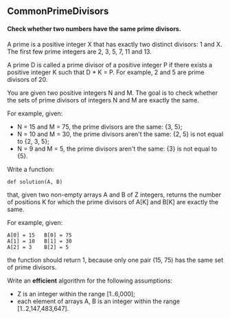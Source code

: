 ## CommonPrimeDivisors
#### Check whether two numbers have the same prime divisors.

A prime is a positive integer X that has exactly two distinct divisors: 1 and X. The first few prime integers are 2, 3, 5, 7, 11 and 13.

A prime D is called a prime divisor of a positive integer P if there exists a positive integer K such that D * K = P. For example, 2 and 5 are prime divisors of 20.

You are given two positive integers N and M. The goal is to check whether the sets of prime divisors of integers N and M are exactly the same.

For example, given:

* N = 15 and M = 75, the prime divisors are the same: {3, 5};
* N = 10 and M = 30, the prime divisors aren't the same: {2, 5} is not equal to {2, 3, 5};
* N = 9 and M = 5, the prime divisors aren't the same: {3} is not equal to {5}.

Write a function:

    def solution(A, B)

that, given two non-empty arrays A and B of Z integers, returns the number of positions K for which the prime divisors of A[K] and B[K] are exactly the same.

For example, given:

    A[0] = 15   B[0] = 75
    A[1] = 10   B[1] = 30
    A[2] = 3    B[2] = 5

the function should return 1, because only one pair (15, 75) has the same set of prime divisors.

Write an **efficient** algorithm for the following assumptions:

* Z is an integer within the range [1..6,000];
* each element of arrays A, B is an integer within the range [1..2,147,483,647].